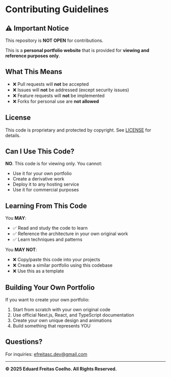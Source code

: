 # Contributing Guidelines

## ⚠️ Important Notice

This repository is **NOT OPEN** for contributions.

This is a **personal portfolio website** that is provided for **viewing and reference purposes only**.

## What This Means

- ❌ Pull requests will **not** be accepted
- ❌ Issues will **not** be addressed (except security issues)
- ❌ Feature requests will **not** be implemented
- ❌ Forks for personal use are **not allowed**

## License

This code is proprietary and protected by copyright. See [LICENSE](./LICENSE) for details.

## Can I Use This Code?

**NO**. This code is for viewing only. You cannot:

- Use it for your own portfolio
- Create a derivative work
- Deploy it to any hosting service
- Use it for commercial purposes

## Learning From This Code

You **MAY**:

- ✅ Read and study the code to learn
- ✅ Reference the architecture in your own original work
- ✅ Learn techniques and patterns

You **MAY NOT**:

- ❌ Copy/paste this code into your projects
- ❌ Create a similar portfolio using this codebase
- ❌ Use this as a template

## Building Your Own Portfolio

If you want to create your own portfolio:

1. Start from scratch with your own original code
2. Use official Next.js, React, and TypeScript documentation
3. Create your own unique design and animations
4. Build something that represents YOU

## Questions?

For inquiries: efreitasc.dev@gmail.com

---

**© 2025 Eduard Freitas Coelho. All Rights Reserved.**
